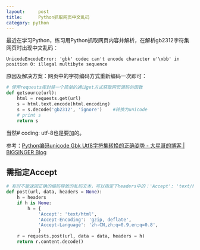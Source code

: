 ```yaml
---
layout:     post
title:      Python抓取网页中文乱码
category: python
---
```


最近在学习Python，练习用Python抓取网页内容并解析，在解析gb2312字符集网页时出现中文乱码：
```
UnicodeEncodeError: 'gbk' codec can't encode character u'\xbb' in position 0: illegal multibyte sequence
```

原因及解决方案：网页中的字符编码方式重新编码一次即可：

```python
# 使用requests库封装一个简单的通过get方式获取网页源码的函数
def getsource(url):
    html = requests.get(url)
    s = html.text.encode(html.encoding)
    s = s.decode('gb2312', 'ignore')    #转换为unicode
    # print s
    return s
```
当然# coding: utf-8也是要加的。

参考：[Python编码unicode Gbk Utf8字符集转换的正确姿势 \- 大星哥的博客 \| BIGSINGER Blog](https://bigsinger.github.io/2017/02/27/Python%E7%BC%96%E7%A0%81UNICODE-GBK-UTF8%E5%AD%97%E7%AC%A6%E9%9B%86%E8%BD%AC%E6%8D%A2%E7%9A%84%E6%AD%A3%E7%A1%AE%E5%A7%BF%E5%8A%BF/)

## 需指定Accept
```python
# 有时不能返回正确的编码导致的乱码文本，可以指定下headers中的：'Accept': 'text/html',
def post(url, data, headers = None):
    h = headers
    if h is None:
        h = {
            'Accept': 'text/html',
            'Accept-Encoding': 'gzip, deflate',
            'Accept-Language': 'zh-CN,zh;q=0.9,en;q=0.8',
            }
    r = requests.post(url, data = data, headers = h)
    return r.content.decode()
```